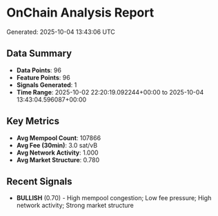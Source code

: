 # OnChain Analysis Report
Generated: 2025-10-04 13:43:06 UTC

## Data Summary
- **Data Points**: 96
- **Feature Points**: 96
- **Signals Generated**: 1
- **Time Range**: 2025-10-02 22:20:19.092244+00:00 to 2025-10-04 13:43:04.596087+00:00

## Key Metrics
- **Avg Mempool Count**: 107866
- **Avg Fee (30min)**: 3.0 sat/vB
- **Avg Network Activity**: 1.000
- **Avg Market Structure**: 0.780

## Recent Signals
- **BULLISH** (0.70) - High mempool congestion; Low fee pressure; High network activity; Strong market structure

